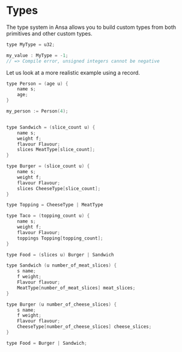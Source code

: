 # Types

The type system in Ansa allows you to build custom types from both primitives
and other custom types.

```c
type MyType = u32;

my_value : MyType = -1;
// => Compile error, unsigned integers cannot be negative
```

Let us look at a more realistic example using a record.

```c
type Person = (age u) {
	name s;
	age;
}

my_person := Person(4);

```

```c

type Sandwich = (slice_count u) {
	name s;
	weight f;
	flavour Flavour;
	slices MeatType[slice_count];
}

type Burger = (slice_count u) {
	name s;
	weight f;
	flavour Flavour;
	slices CheeseType[slice_count];
}

type Topping = CheeseType | MeatType

type Taco = (topping_count u) {
	name s;
	weight f;
	flavour Flavour;
	toppings Topping[topping_count];
}

```

```c
type Food = (slices u) Burger | Sandwich

type Sandwich (u number_of_meat_slices) {
	s name;
	f weight;
	Flavour flavour;
	MeatType[number_of_meat_slices] meat_slices;
}

type Burger (u number_of_cheese_slices) {
	s name;
	f weight;
	Flavour flavour;
	CheeseType[number_of_cheese_slices] cheese_slices;
}

type Food = Burger | Sandwich;

```
